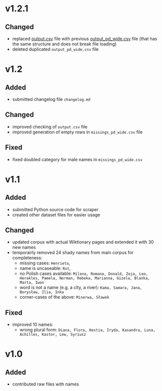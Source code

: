 # v1.2.1
## Changed
- replaced [output.csv](https://github.com/azawalich/imiona-polskie-deklinacja/blob/v1.2/output.csv) file with previous [output_pd_wide.csv](https://github.com/azawalich/imiona-polskie-deklinacja/blob/v1.2/output_pd_wide.csv) file (that has the same structure and does not break file loading)
- deleted duplicated `output_pd_wide.csv` file

# v1.2
## Added 
- submitted changelog file `changelog.md`

## Changed
- improved checking of `output.csv` file
- improved generation of empty rows in `missings_pd_wide.csv` file

## Fixed
- fixed doubled category for male names in `missings_pd_wide.csv`

# v1.1
## Added
- submitted Python source code for scraper
- created other dataset files for easier usage

## Changed
- updated corpus with actual Wiktionary pages and extended it with 30 new names
- temporairly removed 24 shady names from main corpus for completeness:
  - missing cases: `Henrieta`, 
  - name is uncaseable: `Rut`,
  - no Polish cases available: `Milena, Romana, Donald, Zoja, Leo, Herakles, Pamela, Norman, Rebeka, Marianna, Gizela, Blanka, Marta, Iwon`
  - word is not a name (e.g. a city, a river): `Kama, Samara, Jana, Borysław, Ilia, Inka`
  - corner-cases of the above: `Minerwa, Sławek`

## Fixed
- improved 10 names:
  - wrong plural form: `Diana, Flora, Hestia, Iryda, Kasandra, Luna, Achilles, Kastor, Lew, Syriusz`

# v1.0
## Added
- contributed raw files with names